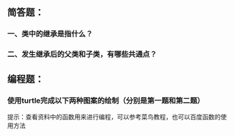 ## 简答题：

### 一、类中的继承是指什么？
### 二、发生继承后的父类和子类，有哪些共通点？

## 编程题：

### 使用turtle完成以下两种图案的绘制（分别是第一题和第二题）

提示：查看资料中的函数用来进行编程，可以参考菜鸟教程，也可以百度函数的使用方法
